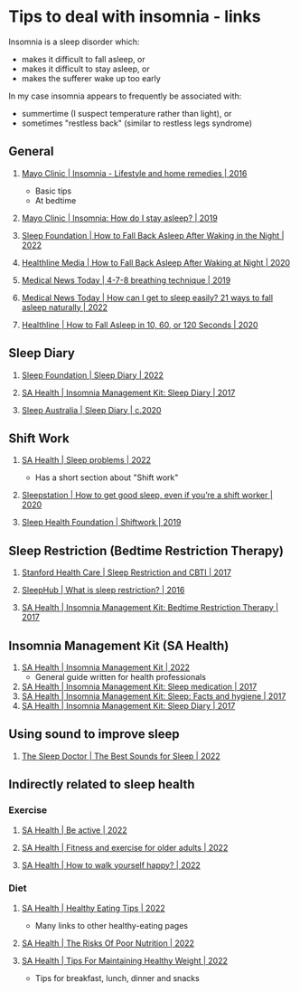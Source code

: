 # Tips to deal with insomnia - links

Insomnia is a sleep disorder which:

- makes it difficult to fall asleep, or
- makes it difficult to stay asleep, or
- makes the sufferer wake up too early

In my case insomnia appears to frequently be associated with:

- summertime (I suspect temperature rather than light), or
- sometimes "restless back" (similar to restless legs syndrome)


## General

1. [Mayo Clinic | Insomnia - Lifestyle and home remedies | 2016](https://www.mayoclinic.org/diseases-conditions/insomnia/diagnosis-treatment/drc-20355173#phmaincontent_0_phleftchannel_0_SectionRepeater_phclinicaltrials_0_6_ctLink_6)
   - Basic tips
   - At bedtime

1. [Mayo Clinic | Insomnia: How do I stay asleep? | 2019](https://www.mayoclinic.org/diseases-conditions/insomnia/expert-answers/insomnia/faq-20057824)

1. [Sleep Foundation | How to Fall Back Asleep After Waking in the Night | 2022](https://www.sleepfoundation.org/sleep-faqs/how-to-fall-back-asleep)

1. [Healthline Media | How to Fall Back Asleep After Waking at Night | 2020](https://www.healthline.com/health/how-to-fall-back-asleep)

1. [Medical News Today | 4-7-8 breathing technique | 2019](https://www.medicalnewstoday.com/articles/324417?c=856096378477)

1. [Medical News Today | How can I get to sleep easily? 21 ways to fall asleep naturally | 2022](https://www.medicalnewstoday.com/articles/322928)

1. [Healthline | How to Fall Asleep in 10, 60, or 120 Seconds | 2020](https://www.healthline.com/health/healthy-sleep/fall-asleep-fast)

## Sleep Diary

1. [Sleep Foundation | Sleep Diary | 2022](https://www.sleepfoundation.org/sleep-diary)

1. [SA Health | Insomnia Management Kit: Sleep Diary | 2017](https://www.sahealth.sa.gov.au/wps/wcm/connect/a466c4804033fb25998cbbd30eb2c8cd/3+-+Sleep+Diary+2017.pdf)

1. [Sleep Australia | Sleep Diary | c.2020](https://sleepaustralia.com.au/docs/Sleep-Diary-7-Days-Sleep-Australia.pdf)


## Shift Work

1. [SA Health | Sleep problems | 2022](https://www.sahealth.sa.gov.au/wps/wcm/connect/public+content/sa+health+internet/healthy+living/healthy+sleep/sleep+problems)
   - Has a short section about "Shift work"

1. [Sleepstation | How to get good sleep, even if you’re a shift worker | 2020](https://www.sleepstation.org.uk/articles/sleep-tips/shift-work-sleep/)

1. [Sleep Health Foundation | Shiftwork | 2019](https://www.sleephealthfoundation.org.au/shiftwork.html)


## Sleep Restriction (Bedtime Restriction Therapy)

1. [Stanford Health Care | Sleep Restriction and CBTI | 2017](https://stanfordhealthcare.org/medical-treatments/c/cognitive-behavioral-therapy-insomnia/procedures/sleep-restriction.html)

1. [SleepHub | What is sleep restriction? | 2016](https://sleephub.com.au/sleep-restriction/)

1. [SA Health | Insomnia Management Kit: Bedtime Restriction Therapy | 2017](https://www.sahealth.sa.gov.au/wps/wcm/connect/b4ccb7004033fe2599bcbbd30eb2c8cd/7+-+Bedtime+Restriction+Therapy+2017.pdf)


## Insomnia Management Kit (SA Health)

1. [SA Health | Insomnia Management Kit | 2022](https://www.sahealth.sa.gov.au/wps/wcm/connect/Public%20Content/SA%20Health%20Internet/Services/Mental%20Health%20and%20Drug%20and%20Alcohol%20Services/Drug%20and%20Alcohol%20Services/For%20health%20professionals%20DASSA/Sleep%20problems%20-%20Insomnia%20Management%20Kit)
   - General guide written for health professionals
1. [SA Health | Insomnia Management Kit: Sleep medication | 2017](https://www.sahealth.sa.gov.au/wps/wcm/connect/145378804033fc149998bbd30eb2c8cd/4+-+Sleep+medication+2017.pdf)
1. [SA Health | Insomnia Management Kit: Sleep: Facts and hygiene | 2017](https://www.sahealth.sa.gov.au/wps/wcm/connect/da8f7a004033fcc699a4bbd30eb2c8cd/5+-+Sleep+facts+and+hygiene+2017.pdf)
1. [SA Health | Insomnia Management Kit: Sleep Diary | 2017](https://www.sahealth.sa.gov.au/wps/wcm/connect/a466c4804033fb25998cbbd30eb2c8cd/3+-+Sleep+Diary+2017.pdf)


## Using sound to improve sleep

1. [The Sleep Doctor | The Best Sounds for Sleep | 2022](https://thesleepdoctor.com/noise/sleep-sounds/)


## Indirectly related to sleep health

### Exercise

1. [SA Health | Be active | 2022](https://www.sahealth.sa.gov.au/wps/wcm/connect/public+content/sa+health+internet/healthy+living/be+active)

1. [SA Health | Fitness and exercise for older adults | 2022](https://www.sahealth.sa.gov.au/wps/wcm/connect/Public%20Content/SA%20Health%20Internet/Healthy%20Living/Be%20active/Different%20ages%20and%20stages/Fitness%20and%20exercise%20for%20older%20adults)

1. [SA Health | How to walk yourself happy? | 2022](https://www.sahealth.sa.gov.au/wps/wcm/connect/Public%20Content/SA%20Health%20Internet/Healthy%20Living/Be%20active/Walk%20yourself%20happy/How%20to%20walk%20yourself%20happy)

### Diet

1. [SA Health | Healthy Eating Tips | 2022](https://www.sahealth.sa.gov.au/wps/wcm/connect/Public%20Content/SA%20Health%20Internet/Healthy%20Living/Healthy%20Eating/Healthy%20Eating%20Tips/Healthy%20Eating%20Tips)
   - Many links to other healthy-eating pages

1. [SA Health | The Risks Of Poor Nutrition | 2022](https://www.sahealth.sa.gov.au/wps/wcm/connect/Public%20Content/SA%20Health%20Internet/Healthy%20Living/Is%20Your%20Health%20At%20Risk/The%20Risks%20Of%20Poor%20Nutrition)

1. [SA Health | Tips For Maintaining Healthy Weight | 2022](https://www.sahealth.sa.gov.au/wps/wcm/connect/Public%20Content/SA%20Health%20Internet/Healthy%20Living/Healthy%20Weight/Tips%20For%20Maintaining%20Healthy%20Weight)
   - Tips for breakfast, lunch, dinner and snacks

